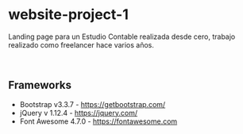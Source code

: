 # website-project-1
Landing page para un Estudio Contable realizada desde cero, trabajo realizado como freelancer hace varios años.

<br>

## Frameworks
* Bootstrap v3.3.7 - https://getbootstrap.com/
* jQuery v 1.12.4 - https://jquery.com/
* Font Awesome 4.7.0 - https://fontawesome.com
